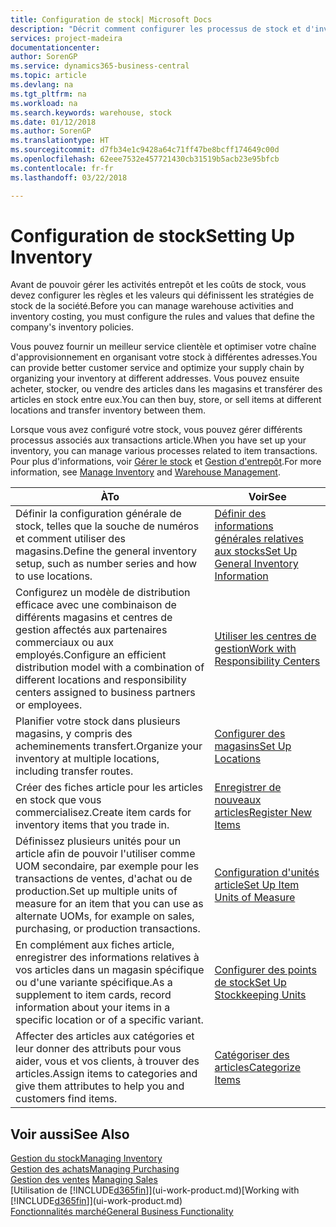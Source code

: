 ```yaml
---
title: Configuration de stock| Microsoft Docs
description: "Décrit comment configurer les processus de stock et d'inventaire, y compris les acheminements pour le transfert et les magasins, tels que des entrepôts."
services: project-madeira
documentationcenter: 
author: SorenGP
ms.service: dynamics365-business-central
ms.topic: article
ms.devlang: na
ms.tgt_pltfrm: na
ms.workload: na
ms.search.keywords: warehouse, stock
ms.date: 01/12/2018
ms.author: SorenGP
ms.translationtype: HT
ms.sourcegitcommit: d7fb34e1c9428a64c71ff47be8bcff174649c00d
ms.openlocfilehash: 62eee7532e457721430cb31519b5acb23e95bfcb
ms.contentlocale: fr-fr
ms.lasthandoff: 03/22/2018

---
```

# <a name="setting-up-inventory"></a><span data-ttu-id="1da10-103">Configuration de stock</span><span class="sxs-lookup"><span data-stu-id="1da10-103">Setting Up Inventory</span></span>
<span data-ttu-id="1da10-104">Avant de pouvoir gérer les activités entrepôt et les coûts de stock, vous devez configurer les règles et les valeurs qui définissent les stratégies de stock de la société.</span><span class="sxs-lookup"><span data-stu-id="1da10-104">Before you can manage warehouse activities and inventory costing, you must configure the rules and values that define the company's inventory policies.</span></span>

<span data-ttu-id="1da10-105">Vous pouvez fournir un meilleur service clientèle et optimiser votre chaîne d'approvisionnement en organisant votre stock à différentes adresses.</span><span class="sxs-lookup"><span data-stu-id="1da10-105">You can provide better customer service and optimize your supply chain by organizing your inventory at different addresses.</span></span> <span data-ttu-id="1da10-106">Vous pouvez ensuite acheter, stocker, ou vendre des articles dans les magasins et transférer des articles en stock entre eux.</span><span class="sxs-lookup"><span data-stu-id="1da10-106">You can then buy, store, or sell items at different locations and transfer inventory between them.</span></span>

<span data-ttu-id="1da10-107">Lorsque vous avez configuré votre stock, vous pouvez gérer différents processus associés aux transactions article.</span><span class="sxs-lookup"><span data-stu-id="1da10-107">When you have set up your inventory, you can manage various processes related to item transactions.</span></span> <span data-ttu-id="1da10-108">Pour plus d'informations, voir [Gérer le stock](inventory-manage-inventory.md) et [Gestion d'entrepôt](warehouse-manage-warehouse.md).</span><span class="sxs-lookup"><span data-stu-id="1da10-108">For more information, see [Manage Inventory](inventory-manage-inventory.md) and [Warehouse Management](warehouse-manage-warehouse.md).</span></span>

| <span data-ttu-id="1da10-109">À</span><span class="sxs-lookup"><span data-stu-id="1da10-109">To</span></span> | <span data-ttu-id="1da10-110">Voir</span><span class="sxs-lookup"><span data-stu-id="1da10-110">See</span></span> |
| --- | --- |
| <span data-ttu-id="1da10-111">Définir la configuration générale de stock, telles que la souche de numéros et comment utiliser des magasins.</span><span class="sxs-lookup"><span data-stu-id="1da10-111">Define the general inventory setup, such as number series and how to use locations.</span></span> |[<span data-ttu-id="1da10-112">Définir des informations générales relatives aux stocks</span><span class="sxs-lookup"><span data-stu-id="1da10-112">Set Up General Inventory Information</span></span>](inventory-how-setup-general.md) |
|<span data-ttu-id="1da10-113">Configurez un modèle de distribution efficace avec une combinaison de différents magasins et centres de gestion affectés aux partenaires commerciaux ou aux employés.</span><span class="sxs-lookup"><span data-stu-id="1da10-113">Configure an efficient distribution model with a combination of different locations and responsibility centers assigned to business partners or employees.</span></span>|[<span data-ttu-id="1da10-114">Utiliser les centres de gestion</span><span class="sxs-lookup"><span data-stu-id="1da10-114">Work with Responsibility Centers</span></span>](inventory-responsibility-centers.md)|
| <span data-ttu-id="1da10-115">Planifier votre stock dans plusieurs magasins, y compris des acheminements transfert.</span><span class="sxs-lookup"><span data-stu-id="1da10-115">Organize your inventory at multiple locations, including transfer routes.</span></span> |[<span data-ttu-id="1da10-116">Configurer des magasins</span><span class="sxs-lookup"><span data-stu-id="1da10-116">Set Up Locations</span></span>](inventory-how-register-new-items.md) |
| <span data-ttu-id="1da10-117">Créer des fiches article pour les articles en stock que vous commercialisez.</span><span class="sxs-lookup"><span data-stu-id="1da10-117">Create item cards for inventory items that you trade in.</span></span> |[<span data-ttu-id="1da10-118">Enregistrer de nouveaux articles</span><span class="sxs-lookup"><span data-stu-id="1da10-118">Register New Items</span></span>](inventory-how-register-new-items.md) |
|<span data-ttu-id="1da10-119">Définissez plusieurs unités pour un article afin de pouvoir l'utiliser comme UOM secondaire, par exemple pour les transactions de ventes, d'achat ou de production.</span><span class="sxs-lookup"><span data-stu-id="1da10-119">Set up multiple units of measure for an item that you can use as alternate UOMs, for example on sales, purchasing, or production transactions.</span></span>|[<span data-ttu-id="1da10-120">Configuration d'unités article</span><span class="sxs-lookup"><span data-stu-id="1da10-120">Set Up Item Units of Measure</span></span>](inventory-how-setup-units-of-measure.md)|
|<span data-ttu-id="1da10-121">En complément aux fiches article, enregistrer des informations relatives à vos articles dans un magasin spécifique ou d'une variante spécifique.</span><span class="sxs-lookup"><span data-stu-id="1da10-121">As a supplement to item cards, record information about your items in a specific location or of a specific variant.</span></span>|[<span data-ttu-id="1da10-122">Configurer des points de stock</span><span class="sxs-lookup"><span data-stu-id="1da10-122">Set Up Stockkeeping Units</span></span>](inventory-how-to-set-up-stockkeeping-units.md)|
| <span data-ttu-id="1da10-123">Affecter des articles aux catégories et leur donner des attributs pour vous aider, vous et vos clients, à trouver des articles.</span><span class="sxs-lookup"><span data-stu-id="1da10-123">Assign items to categories and give them attributes to help you and customers find items.</span></span> |[<span data-ttu-id="1da10-124">Catégoriser des articles</span><span class="sxs-lookup"><span data-stu-id="1da10-124">Categorize Items</span></span>](inventory-how-categorize-items.md) |

## <a name="see-also"></a><span data-ttu-id="1da10-125">Voir aussi</span><span class="sxs-lookup"><span data-stu-id="1da10-125">See Also</span></span>
[<span data-ttu-id="1da10-126">Gestion du stock</span><span class="sxs-lookup"><span data-stu-id="1da10-126">Managing Inventory</span></span>](inventory-manage-inventory.md)  
[<span data-ttu-id="1da10-127">Gestion des achats</span><span class="sxs-lookup"><span data-stu-id="1da10-127">Managing Purchasing</span></span>](purchasing-manage-purchasing.md)  
<span data-ttu-id="1da10-128">[Gestion des ventes](sales-manage-sales.md)  </span><span class="sxs-lookup"><span data-stu-id="1da10-128">[Managing Sales](sales-manage-sales.md)  </span></span>  
<span data-ttu-id="1da10-129">[Utilisation de [!INCLUDE[d365fin](includes/d365fin_md.md)]](ui-work-product.md)</span><span class="sxs-lookup"><span data-stu-id="1da10-129">[Working with [!INCLUDE[d365fin](includes/d365fin_md.md)]](ui-work-product.md)</span></span>  
[<span data-ttu-id="1da10-130">Fonctionnalités marché</span><span class="sxs-lookup"><span data-stu-id="1da10-130">General Business Functionality</span></span>](ui-across-business-areas.md)

